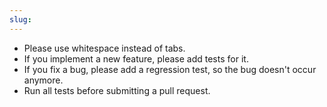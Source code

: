 ```yaml
---
slug: 
---
```

- Please use whitespace instead of tabs.
- If you implement a new feature, please add tests for it.
- If you fix a bug, please add a regression test, so the bug doesn't occur anymore.
- Run all tests before submitting a pull request.  
